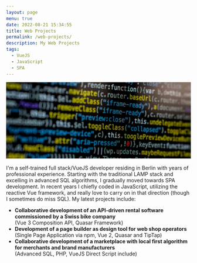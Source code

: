 ```yaml
---
layout: page
menu: true
date: 2022-08-21 15:34:55
title: Web Projects
permalink: /web-projects/
description: My Web Projects
tags:
  - VueJS
  - JavaScript
  - SPA
---
```

<img src="/assets/img/uploads/code.webp" alt="Javascript Code" class="post-cover">

I'm a self-trained full stack/VueJS developer residing in Berlin with years of professional experience. Starting with the traditional LAMP stack and excelling in advanced SQL algorithms, I gradually moved towards SPA development. In recent years I chiefly coded in JavaScript, utilizing the reactive Vue framework, and really love to carry on in that direction (though I sometimes do miss SQL). My latest projects include:

* **Collaborative development of an API-driven rental software commissioned by a Swiss bike company**\
  (Vue 3 Composition API, Quasar Framework)
* **Development of a page builder as design tool for web shop operators**\
  (Single Page Application via npm, Vue 2, Quasar and TipTap)
* **Collaborative development of a marketplace with local first algorithm for merchants and brand manufacturers**\
  (Advanced SQL, PHP, VueJS Direct Script include)